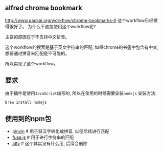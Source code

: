 ## alfred chrome bookmark

http://www.packal.org/workflow/chrome-bookmarks-0 这个workflow已经做得很好了。
为什么不直接使用这个workflow呢?

主要的原因在于不支持中文拼音。

这个workflow的搜索是基于英文字符串的匹配, 如果chrome的书签中包含有中文, 想要通过拼音来匹配是不可能的。

所以实现了这个workflow。

## 要求
由于插件是使用`JavaScript`编写的, 所以在使用的时候需要安装`nodejs`
安装方法:
```sh
brew install nodejs
```

## 使用到的npm包
- [pinyin](https://github.com/hotoo/pinyin) # 用于将汉字转化成拼音, 以便后续进行匹配
- [fuse.js](https://github.com/krisk/Fuse) # 用于进行字符串的匹配
- [alfy](https://github.com/sindresorhus/alfy) # 这个其实没有什么用, 后续会删除